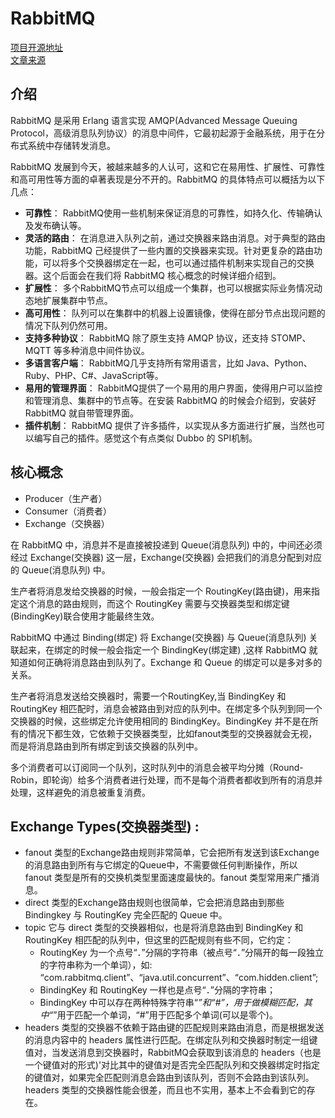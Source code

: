 # RabbitMQ

[项目开源地址](https://github.com/rabbitmq/rabbitmq-server)   
[文章来源](https://github.com/Snailclimb/JavaGuide/blob/master/docs/system-design/data-communication/rabbitmq.md)

## 介绍

RabbitMQ 是采用 Erlang 语言实现 AMQP(Advanced Message Queuing Protocol，高级消息队列协议）的消息中间件，它最初起源于金融系统，用于在分布式系统中存储转发消息。

RabbitMQ 发展到今天，被越来越多的人认可，这和它在易用性、扩展性、可靠性和高可用性等方面的卓著表现是分不开的。RabbitMQ 的具体特点可以概括为以下几点：
- **可靠性**： RabbitMQ使用一些机制来保证消息的可靠性，如持久化、传输确认及发布确认等。
- **灵活的路由**： 在消息进入队列之前，通过交换器来路由消息。对于典型的路由功能，RabbitMQ 己经提供了一些内置的交换器来实现。针对更复杂的路由功能，可以将多个交换器绑定在一起，也可以通过插件机制来实现自己的交换器。这个后面会在我们将 RabbitMQ 核心概念的时候详细介绍到。
- **扩展性**： 多个RabbitMQ节点可以组成一个集群，也可以根据实际业务情况动态地扩展集群中节点。
- **高可用性**： 队列可以在集群中的机器上设置镜像，使得在部分节点出现问题的情况下队列仍然可用。
- **支持多种协议**： RabbitMQ 除了原生支持 AMQP 协议，还支持 STOMP、MQTT 等多种消息中间件协议。
- **多语言客户端**： RabbitMQ几乎支持所有常用语言，比如 Java、Python、Ruby、PHP、C#、JavaScript等。
- **易用的管理界面**： RabbitMQ提供了一个易用的用户界面，使得用户可以监控和管理消息、集群中的节点等。在安装 RabbitMQ 的时候会介绍到，安装好 RabbitMQ 就自带管理界面。
- **插件机制**： RabbitMQ 提供了许多插件，以实现从多方面进行扩展，当然也可以编写自己的插件。感觉这个有点类似 Dubbo 的 SPI机制。

## 核心概念
- Producer（生产者）
- Consumer（消费者）
- Exchange（交换器）

在 RabbitMQ 中，消息并不是直接被投递到 Queue(消息队列) 中的，中间还必须经过 Exchange(交换器) 这一层，Exchange(交换器) 会把我们的消息分配到对应的 Queue(消息队列) 中。

生产者将消息发给交换器的时候，一般会指定一个 RoutingKey(路由键)，用来指定这个消息的路由规则，而这个 RoutingKey 需要与交换器类型和绑定键(BindingKey)联合使用才能最终生效。

RabbitMQ 中通过 Binding(绑定) 将 Exchange(交换器) 与 Queue(消息队列) 关联起来，在绑定的时候一般会指定一个 BindingKey(绑定建) ,这样 RabbitMQ 就知道如何正确将消息路由到队列了。Exchange 和 Queue 的绑定可以是多对多的关系。

生产者将消息发送给交换器时，需要一个RoutingKey,当 BindingKey 和 RoutingKey 相匹配时，消息会被路由到对应的队列中。在绑定多个队列到同一个交换器的时候，这些绑定允许使用相同的 BindingKey。BindingKey 并不是在所有的情况下都生效，它依赖于交换器类型，比如fanout类型的交换器就会无视，而是将消息路由到所有绑定到该交换器的队列中。

多个消费者可以订阅同一个队列，这时队列中的消息会被平均分摊（Round-Robin，即轮询）给多个消费者进行处理，而不是每个消费者都收到所有的消息并处理，这样避免的消息被重复消费。

## Exchange Types(交换器类型) :
- fanout 类型的Exchange路由规则非常简单，它会把所有发送到该Exchange的消息路由到所有与它绑定的Queue中，不需要做任何判断操作，所以 fanout 类型是所有的交换机类型里面速度最快的。fanout 类型常用来广播消息。
- direct 类型的Exchange路由规则也很简单，它会把消息路由到那些 Bindingkey 与 RoutingKey 完全匹配的 Queue 中。
- topic 它与 direct 类型的交换器相似，也是将消息路由到 BindingKey 和 RoutingKey 相匹配的队列中，但这里的匹配规则有些不同，它约定：
    - RoutingKey 为一个点号“．”分隔的字符串（被点号“．”分隔开的每一段独立的字符串称为一个单词），如:   
     “com.rabbitmq.client”、“java.util.concurrent”、“com.hidden.client”;
    - BindingKey 和 RoutingKey 一样也是点号“．”分隔的字符串；
    - BindingKey 中可以存在两种特殊字符串“*”和“#”，用于做模糊匹配，其中“*”用于匹配一个单词，“#”用于匹配多个单词(可以是零个)。
- headers 类型的交换器不依赖于路由键的匹配规则来路由消息，而是根据发送的消息内容中的 headers 属性进行匹配。在绑定队列和交换器时制定一组键值对，当发送消息到交换器时，RabbitMQ会获取到该消息的 headers（也是一个键值对的形式)'对比其中的键值对是否完全匹配队列和交换器绑定时指定的键值对，如果完全匹配则消息会路由到该队列，否则不会路由到该队列。headers 类型的交换器性能会很差，而且也不实用，基本上不会看到它的存在。
     